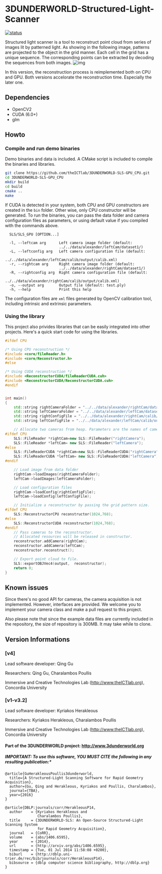 # 3DUNDERWORLD-Structured-Light-Scanner
[![status](http://joss.theoj.org/papers/4329bcbc7bba33961a5e749dcacb995b/status.svg)](http://joss.theoj.org/papers/4329bcbc7bba33961a5e749dcacb995b)

Structured light scanner is a tool to reconstruct point cloud from series of images lit by patterned light. As showing in the following image, patterns are projected to the object in the grid manner. Each cell in the grid has a unique sequence. The corresponding points can be extracted by decoding the sequences from both images.
![img](https://raw.githubusercontent.com/theICTlab/3DUNDERWORLD-SLS-GPU_CPU/dev/screenshots/flow.png)

In this version, the reconstruction process is reimplemented both on CPU and GPU. Both versions accelorate the reconstruction time. Especially the later one. 

## Dependencies
* OpenCV2
* CUDA (6.0+)
* glm

## Howto
### Compile and run demo binaries
Demo binaries and data is included.  A CMake script is included to compile the binaries and libraries. 
```bash
git clone https://github.com/theICTlab/3DUNDERWORLD-SLS-GPU_CPU.git
cd 3DUNDERWORLD-SLS-GPU_CPU
mkdir build
cd build
cmake ..
make
```
If CUDA is detected in your system, both CPU and GPU constructors are created in the `bin` folder. Other wise, only CPU constructor will be generated. To run the binaries, you can pass the data folder and camera configuration files as parameters, or using default value if you compiled with the commands above.
```
  SLS/SLS_GPU [OPTION...]

  -l, --leftcam arg      Left camera image folder (default:
                         ../../data/alexander/leftCam/dataset1/)
  -L, --leftconfig arg   Left camera configuration file (default:
                         ../../data/alexander/leftCam/calib/output/calib.xml)
  -r, --rightcam arg     Right camera image folder (default:
                         ../../data/alexander/rightCam/dataset1/)
  -R, --rightconfig arg  Right camera configuration file (default:
                         ../../data/alexander/rightCam/calib/output/calib.xml)
  -o, --output arg       Output file (default: test.ply)
  -h, --help             Print this help
```
The configuration files are `xml` files generated by OpenCV calibration tool, including intrinsic and extrinsic parameters. 

### Using the library

This project also privides libraries that can be easily integrated into other projects. Here's a quick start code for using the libraries.

```C++
#ifdef CPU

/* Using CPU reconstruction */
#include <core/fileReader.h>
#include <core/Reconstructor.h>
#else

/* Using CUDA reconstruction */
#include <ReconstructorCUDA/fileReaderCUDA.cuh>
#include <ReconstructorCUDA/ReconstructorCUDA.cuh>
#endif


int main()
{
    std::string rightCameraFolder = "../../data/alexander/rightCam/dataset1/"
    std::string leftCameraFolder = "../../data/alexander/leftCam/dataset1/"
    std::string rightConfigFile = "../../data/alexander/rightCam/calib/output/calib.xml"
    std::string leftConfigFile = "../../data/alexander/leftCam/calib/output/calib.xml"

    // Allocate two cameras from heap. Parameters are the names of cameras. 
#ifdef CPU
    SLS::FileReader *rightCam=new SLS::FileReader("rightCamera");
    SLS::FileReader *leftCam= new SLS::FileReader("leftCamera");
#else
    SLS::FileReaderCUDA *rightCam=new SLS::FileReaderCUDA("rightCamera");
    SLS::FileReaderCUDA *leftCam= new SLS::FileReaderCUDA("leftCamera");
#endif

    // Load image from data folder
    rightCam->loadImages(rightCameraFolder);
    leftCam->loadImages(leftCameraFolder);

    // Load configuration files
    rightCam->loadConfig(rightConfigFile);
    leftCam->loadConfig(leftConfigFile);

    // Initialize a reconstructor by passing the grid pattern size. 
#ifdef CPU
    SLS::ReconstructorCPU reconstructor(1024,768);
#else
    SLS::ReconstructorCUDA reconstructor(1024,768);
#endif
    // Pass cameras to the reconstructor.
    // Allocated resources will be released in constructor.
    reconstructor.addCamera(rightCam);
    reconstructor.addCamera(leftCam);
    reconstructor.reconstruct();

    // Export point cloud to file.
    SLS::exportOBJVec4(output,  reconstructor);
    return 0;
}
```

## Known issues

Since there's no good API for cameras, the camera acquisition is not implemented. However, interfaces are provided.
We welcome you to implement your camera class and make a pull request to this project.

Also please note that since the example data files are currently included in the repository, the size of repository is 300MB. It may take while to clone. 

## Version Informations

### [v4] 
Lead software developer: Qing Gu
     
Researchers: Qing Gu, Charalambos Poullis
     
Immersive and Creative Technologies Lab (http://www.theICTlab.org), Concordia University

### [v1-v3.2] 

Lead software developer: Kyriakos Herakleous

Researchers: Kyriakos Herakleous, Charalambos Poullis

Immersive and Creative Technologies Lab (http://www.theICTlab.org), Concordia University


#### Part of the 3DUNDERWORLD project: http://www.3dunderworld.org

##### IMPORTANT: To use this software, YOU MUST CITE the following in any resulting publication:*

```
@article{GuHerakleousPoullis3dunderworld,
  title={A Structured-Light Scanning Software for Rapid Geometry Acquisition},
  author={Gu, Qing and Herakleous, Kyriakos and Poullis, Charalambos},
  journal={TBA},
  year={2016}
}

@article{DBLP:journals/corr/HerakleousP14,
  author    = {Kyriakos Herakleous and
               Charalambos Poullis},
  title     = {3DUNDERWORLD-SLS: An Open-Source Structured-Light Scanning System
               for Rapid Geometry Acquisition},
  journal   = {CoRR},
  volume    = {abs/1406.6595},
  year      = {2014},
  url       = {http://arxiv.org/abs/1406.6595},
  timestamp = {Tue, 01 Jul 2014 11:58:08 +0200},
  biburl    = {http://dblp.uni-trier.de/rec/bib/journals/corr/HerakleousP14},
  bibsource = {dblp computer science bibliography, http://dblp.org}
}
```
